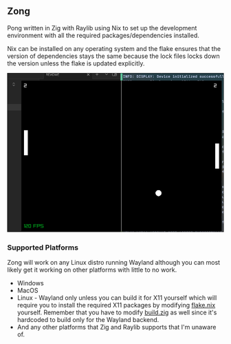 ## Zong
Pong written in Zig with Raylib using Nix to set up the development environment with all the required packages/dependencies installed.

Nix can be installed on any operating system and the flake ensures that the version of dependencies stays the same because the
lock files locks down the version unless the flake is updated explicitly.

![Zong Showcase](showcase.png)
### Supported Platforms
Zong will work on any Linux distro running Wayland although you can most likely get it working on other platforms with little to no work.
- Windows
- MacOS
- Linux - Wayland only unless you can build it for X11 yourself which will require you to install the required X11 packages by
modifying [flake.nix](flake.nix) yourself. Remember that you have to modify [build.zig](build.zig) as well since it's hardcoded to build only
for the Wayland backend.
- And any other platforms that Zig and Raylib supports that I'm unaware of.

